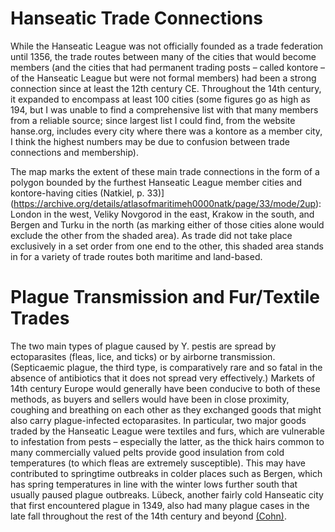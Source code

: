 # Hanseatic Trade Connections

While the Hanseatic League was not officially founded as a trade federation until 1356, the trade routes between many of the cities that would become members (and the cities that had permanent trading posts – called kontore – of the Hanseatic League but were not formal members) had been a strong connection since at least the 12th century CE. Throughout the 14th century, it expanded to encompass at least 100 cities (some figures go as high as 194, but I was unable to find a comprehensive list with that many members from a reliable source; since largest list I could find, from the website hanse.org, includes every city where there was a kontore as a member city, I think the highest numbers may be due to confusion between trade connections and membership).

The map marks the extent of these main trade connections in the form of a polygon bounded by the furthest Hanseatic League member cities and kontore-having cities (Natkiel, p. 33)](https://archive.org/details/atlasofmaritimeh0000natk/page/33/mode/2up): London in the west, Veliky Novgorod in the east, Krakow in the south, and Bergen and Turku in the north (as marking either of those cities alone would exclude the other from the shaded area). As trade did not take place exclusively in a set order from one end to the other, this shaded area stands in for a variety of trade routes both maritime and land-based.

# Plague Transmission and Fur/Textile Trades

The two main types of plague caused by Y. pestis are spread by ectoparasites (fleas, lice, and ticks) or by airborne transmission. (Septicaemic plague, the third type, is comparatively rare and so fatal in the absence of antibiotics that it does not spread very effectively.) Markets of 14th century Europe would generally have been conducive to both of these methods, as buyers and sellers would have been in close proximity, coughing and breathing on each other as they exchanged goods that might also carry plague-infected ectoparasites. In particular, two major goods traded by the Hanseatic League were textiles and furs, which are vulnerable to infestation from pests – especially the latter, as the thick hairs common to many commercially valued pelts provide good insulation from cold temperatures (to which fleas are extremely susceptible). This may have contributed to springtime outbreaks in colder places such as Bergen, which has spring temperatures in line with the winter lows further south that usually paused plague outbreaks. Lübeck, another fairly cold Hanseatic city that first encountered plague in 1349, also had many plague cases in the late fall throughout the rest of the 14th century and beyond [(Cohn)](https://www.ncbi.nlm.nih.gov/pmc/articles/PMC2630035/).